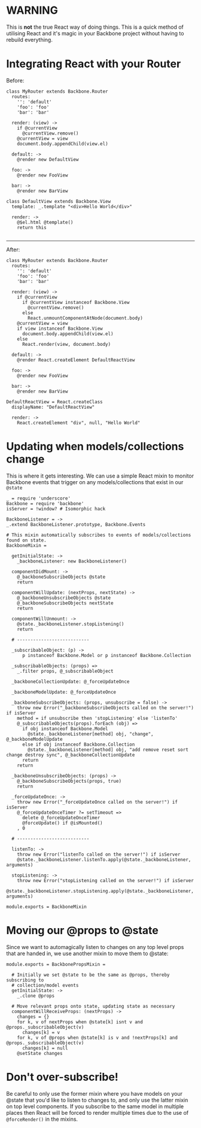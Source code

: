 # WARNING

This is **not** the true React way of doing things. This is a quick method of utilising React and it's magic in your Backbone project without having to rebuild everything.

# Integrating React with your Router

Before:

```
class MyRouter extends Backbone.Router
  routes:
  	'': 'default'
  	'foo': 'foo'
  	'bar': 'bar'
  	
  render: (view) ->
    if @currentView
      @currentView.remove()
    @currentView = view
    document.body.appendChild(view.el)
  	
  default: ->
    @render new DefaultView
    
  foo: ->
  	@render new FooView
  	
  bar: ->
    @render new BarView
    
class DefaultView extends Backbone.View
  template: _.template "<div>Hello World</div>"
    
  render: ->
    @$el.html @template()
    return this
    
```

---

After:

```
class MyRouter extends Backbone.Router
  routes:
  	'': 'default'
  	'foo': 'foo'
  	'bar': 'bar'
  	
  render: (view) ->
    if @currentView
      if @currentView instanceof Backbone.View
        @currentView.remove()
      else
        React.unmountComponentAtNode(document.body)
    @currentView = view
    if view instanceof Backbone.View
      document.body.appendChild(view.el)
    else
      React.render(view, document.body)
  	
  default: ->
    @render React.createElement DefaultReactView
    
  foo: ->
  	@render new FooView
  	
  bar: ->
    @render new BarView
    
DefaultReactView = React.createClass
  displayName: "DefaultReactView"
  
  render: ->
    React.createElement "div", null, "Hello World"
```

# Updating when models/collections change

This is where it gets interesting. We can use a simple React mixin to monitor Backbone events that trigger on any models/collections that exist in our `@state`

```
_ = require 'underscore'
Backbone = require 'backbone'
isServer = !window? # Isomorphic hack

BackboneListener = ->
_.extend BackboneListener.prototype, Backbone.Events

# This mixin automatically subscribes to events of models/collections found on state.
BackboneMixin =

  getInitialState: ->
    _backboneListener: new BackboneListener()

  componentDidMount: ->
    @_backboneSubscribeObjects @state
    return

  componentWillUpdate: (nextProps, nextState) ->
    @_backboneUnsubscribeObjects @state
    @_backboneSubscribeObjects nextState
    return

  componentWillUnmount: ->
    @state._backboneListener.stopListening()
    return

  # ---------------------------

  _subscribableObject: (p) ->
      p instanceof Backbone.Model or p instanceof Backbone.Collection

  _subscribableObjects: (props) =>
    _.filter props, @_subscribableObject

  _backboneCollectionUpdate: @_forceUpdateOnce

  _backboneModelUpdate: @_forceUpdateOnce

  _backboneSubscribeObjects: (props, unsubscribe = false) ->
    throw new Error("_backboneSubscribeObjects called on the server!") if isServer
    method = if unsubscribe then 'stopListening' else 'listenTo'
    @_subscribableObjects(props).forEach (obj) =>
      if obj instanceof Backbone.Model
        @state._backboneListener[method] obj, "change", @_backboneModelUpdate
      else if obj instanceof Backbone.Collection
        @state._backboneListener[method] obj, "add remove reset sort change destroy sync", @_backboneCollectionUpdate
      return
    return

  _backboneUnsubscribeObjects: (props) ->
    @_backboneSubscribeObjects(props, true)
    return

  _forceUpdateOnce: ->
    throw new Error("_forceUpdateOnce called on the server!") if isServer
    @_forceUpdateOnceTimer ?= setTimeout =>
      delete @_forceUpdateOnceTimer
      @forceUpdate() if @isMounted()
    , 0

  # ---------------------------

  listenTo: ->
    throw new Error("listenTo called on the server!") if isServer
    @state._backboneListener.listenTo.apply(@state._backboneListener, arguments)

  stopListening: ->
    throw new Error("stopListening called on the server!") if isServer
    @state._backboneListener.stopListening.apply(@state._backboneListener, arguments)

module.exports = BackboneMixin
```

# Moving our @props to @state

Since we want to automagically listen to changes on any top level props that are handed in, we use another mixin to move them to @state:

```
module.exports = BackbonePropsMixin =

  # Initially we set @state to be the same as @props, thereby subscribing to
  # collection/model events
  getInitialState: ->
    _.clone @props

  # Move relevant props onto state, updating state as necessary
  componentWillReceiveProps: (nextProps) ->
    changes = {}
    for k, v of nextProps when @state[k] isnt v and @props._subscribableObject(v)
      changes[k] = v
    for k, v of @props when @state[k] is v and !nextProps[k] and @props._subscribableObject(v)
      changes[k] = null
    @setState changes
```

# Don't over-subscribe!

Be careful to only use the former mixin where you have models on your @state that you'd like to listen to changes to, and only use the latter mixin on top level components. If you subscribe to the same model in multiple places then React will be forced to render multiple times due to the use of `@forceRender()` in the mixins.